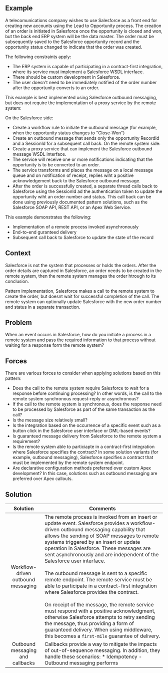## Example

A telecomunications company wishes to use Salesforce as a front end for creating new accounts using the Lead to Opportunity process.  The creation of an order is initiated in Salesforce once the opportunity is closed and won, but the back end ERP system will be the data master.  The order must be subsequently saved to the Salesforce opportunity record and the opportunity status changed to indicate that the order was created.

The following constraints apply:
 * The ERP system is capable of participating in a contract-first integration, where its service must implement a Salesforce WSDL interface.  
 * There should be custom development in Salesforce.
 * The user doesn't need to be immediately notified of the order number after the opportunity converts to an order.

This example is best implemented using Salesforce outbound messaging, but does not require the implementation of a proxy service by the remote system:

On the Salesforce side:
 * Create a workflow rule to initiate the outbound message (for example, when the opportunity status changes to "Close-Won")
 * Create an outbound message that sends only the opportunity RecordId and a SessionId for a subsequent call back.
On the remote system side:
 * Create a proxy service that can implement the Salesforce outbound message WSDL interface.
 * The service will receive one or more notifications indicating that the opportunity is to be converted to an order.
 * The service transforms and places the message on a local message queue and on notification of receipt, replies wiht a positive acknowledgement back to the Salesforce outbound message.
 * After the order is successfully created, a separate thread calls back to Salesforce using the SessionId ad the authentication token to update the opportunity wiht an order number and status.  This call back can be done using previously documented pattern solutions, such as the Salesforce SOAP API, REST API, or an Apex Web Service.

This example demonstrates the following:
 * Implementation of a remote process invoked asynchronously
 * End-to-end guranteed delivery
 * Subsequent call back to Salesforce to update the state of the record

## Context 

Salesforce is not the system that processes or holds the orders.  After the order details are captured in Salesforce, an order needs to be created in the remote system, then the remote system manages the order htrough to its conclusion.

Pattern implementation, Salesforce makes a call to the remote system to create the order, but doesnt wait for successful completion of the call.  The remote system can optionally update Salesforce with the new order number and status in a separate transaction.

## Problem

When an event occurs in Salesforce, how do you initiate a process in a remote system and pass the required information to that process without waiting for a response form the remote system?

## Forces

There are various forces to consider when applying solutions based on this pattern:
 * Does the call to the remote system require Salesforce to wait for a response before continuing processing?  In other words, is the call to the remote system synchronous request-reply or asynchronous?
 * If the call to the remote system is synchronous, does the response need to be processed by Salesforce as part of the same transaction as the call?
 * Is the message size relatively small?
 * Is the integration based on the occurrence of a specific event such as a button click in the Salesforce user interface or DML-based events?
 * Is guaranteed message delivery from Salesforce to the remote system a requirement?
 * Is the remote system able to particiapte in a contract-first integration where Salesforce specifies the contract?  In some solution variants (for example, outbound messaging), Salesforce specifies a contract that must be implemented by the remote system endpoint.
 * Are declarative configuration methods preferred over custom Apex development?  In this case, solutions such as outbound messaging are preferred over Apex callouts.  
 
## Solution

| Solution | Comments |
| :--------: | -------- |
| Workflow-driven outbound messaging | The remote process is invoked from an insert or update event.  Salesforce provides a workflow-driven outbound messaging capability that allows the sending of SOAP messages to remote systems triggered by an insert or update operation in Salesforce.  These messages are sent asynchronously and are independent of the Salesforce user interface. <br> <br/> The outbound message is sent to a specific remote endpoint.  The remote service must be able to participate in a contract-first integration where Salesforce provides the contract. <br> </br> On receipt of the message, the remote service must respond with a positive acknowledgment, otherwise Salesforce attempts to retry sending the message, thus providing a form of guaranteed delivery.  When using middleware, this becomes a `first-mile` guarantee of delivery. | 
| Outbound messaging and callbacks | Callbacks provide a way to mitigate the impacts of out-of-sequence messaging.  In addition, they handle these scenarios:  * Idempotency - Outbound messaging performs  |
